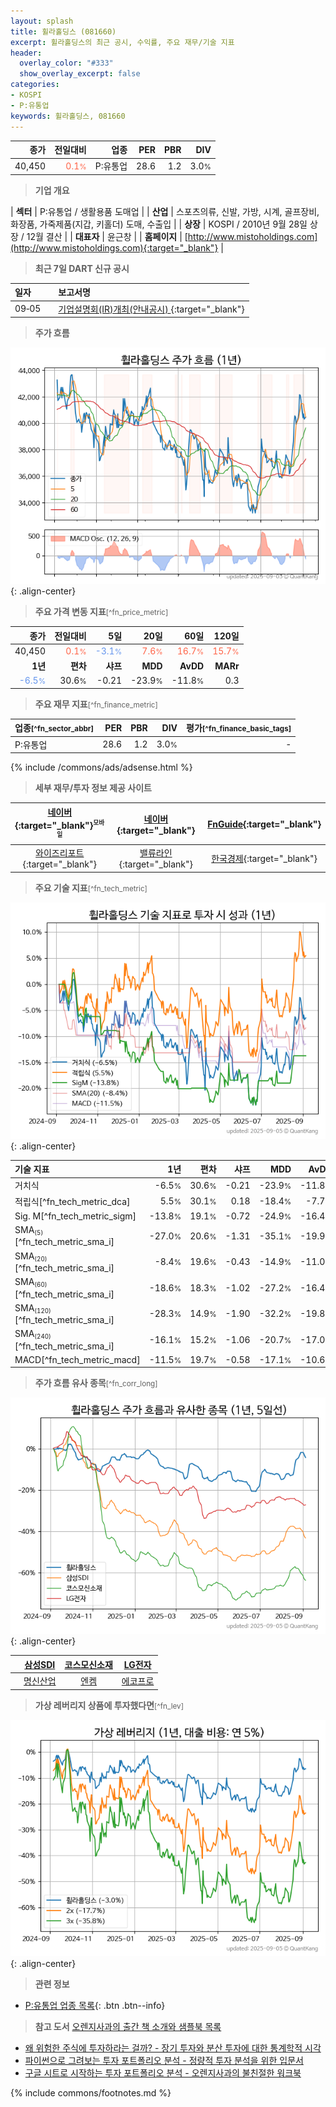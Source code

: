 ```yaml
---
layout: splash
title: 휠라홀딩스 (081660)
excerpt: 휠라홀딩스의 최근 공시, 수익률, 주요 재무/기술 지표
header:
  overlay_color: "#333"
  show_overlay_excerpt: false
categories:
- KOSPI
- P:유통업
keywords: 휠라홀딩스, 081660
---
```


| **종가** | **전일대비** | **업종** | **PER** | **PBR** | **DIV** |
| -------: | -----------: | -------: | ------: | ------: | ------: |
| 40,450 | <span style="color: tomato">0.1<small>%</small></span> | P:유통업 | 28.6 | 1.2 | 3.0<small>%</small> |

<!-- more -->


> **기업 개요**<a id="company"></a>

| <span style="white-space:nowrap;">**섹터**</span> | P:유통업 / 생활용품 도매업 |
| <span style="white-space:nowrap;">**산업**</span> | 스포츠의류, 신발, 가방, 시계, 골프장비, 화장품, 가죽제품(지갑, 키홀더) 도매, 수출입 |
| <span style="white-space:nowrap;">**상장**</span> | KOSPI / 2010년 9월 28일 상장 / 12월 결산 |
| <span style="white-space:nowrap;">**대표자**</span> | 윤근창 |
| <span style="white-space:nowrap;">**홈페이지**</span> | [http://www.mistoholdings.com](http://www.mistoholdings.com){:target="_blank"} |


> **최근 7일 DART 신규 공시**<a id="dart"></a>

| **일자** |      | **보고서명** |
| :------- | :--- | :----------- |
| 09&#x2011;05 | | [기업설명회(IR)개최(안내공시)              ](https://dart.fss.or.kr/dsaf001/main.do?rcpNo=20250905800312){:target="_blank"} |


> **주가 흐름**<a id="price"></a>

![081660](/stock/images/081660.png){: .align-center}


> **주요 가격 변동 지표**<small>[^fn_price_metric]</small>

| **종가** | **전일대비** | **5일** | **20일** | **60일** | **120일** |
| -------: | -----------: | ------: | -------: | -------: | --------: |
| 40,450 | <span style="color: tomato">0.1<small>%</small></span> | <span style="color: cornflowerblue">-3.1<small>%</small></span> | <span style="color: tomato">7.6<small>%</small></span> | <span style="color: tomato">16.7<small>%</small></span> | <span style="color: tomato">15.7<small>%</small></span> |
| **1년** | **편차** | **샤프** | **MDD** | **AvDD** | **MARr** |
| <span style="color: cornflowerblue">-6.5<small>%</small></span> | 30.6<small>%</small> | -0.21 | -23.9<small>%</small> | -11.8<small>%</small> | 0.3 |


> **주요 재무 지표**<small>[^fn_finance_metric]</small>

| **업종**<small>[^fn_sector_abbr]</small> | **PER** | **PBR** | **DIV** | **평가**<small>[^fn_finance_basic_tags]</small> |
| :--------------------------------------- | ------: | ------: | ------: | ----------------------------------------------: |
| P:유통업 | 28.6 | 1.2 | 3.0<small>%</small> | - |



{% include /commons/ads/adsense.html %}

> **세부 재무/투자 정보 제공 사이트**

| [네이버](https://m.stock.naver.com/domestic/stock/081660/finance/summary){:target="_blank"}<sup><small>모바일</small></sup> | [네이버](https://finance.naver.com/item/coinfo.naver?code=081660){:target="_blank"} | [FnGuide](https://comp.fnguide.com/SVO2/ASP/SVD_Invest.asp?gicode=A081660&MenuYn=Y){:target="_blank"} |
| :---: | :---: | :---: |
| [와이즈리포트](https://comp.wisereport.co.kr/company/c1040001.aspx?cmp_cd=081660){:target="_blank"} | [밸류라인](https://www.valueline.co.kr/finance/summary/081660){:target="_blank"} | [한국경제](https://markets.hankyung.com/stock/081660/financial-summary){:target="_blank"} |


> **주요 기술 지표**<small>[^fn_tech_metric]</small>


![081660](/stock/images/081660_tech.png){: .align-center}

| **기술 지표** | **1년** | **편차** | **샤프** | **MDD** | **AvDD** |
| :------------ | ------: | -----------: | -------: | ------: | -------: |
| 거치식 | -6.5<small>%</small> | 30.6<small>%</small> | -0.21 | -23.9<small>%</small> | -11.8<small>%</small> |
| 적립식[^fn_tech_metric_dca] | 5.5<small>%</small> | 30.1<small>%</small> | 0.18 | -18.4<small>%</small> | -7.7<small>%</small> |
| Sig. M[^fn_tech_metric_sigm] | -13.8<small>%</small> | 19.1<small>%</small> | -0.72 | -24.9<small>%</small> | -16.4<small>%</small> |
| SMA<small><sub>(5)</sub></small>[^fn_tech_metric_sma_i] | -27.0<small>%</small> | 20.6<small>%</small> | -1.31 | -35.1<small>%</small> | -19.9<small>%</small> |
| SMA<small><sub>(20)</sub></small>[^fn_tech_metric_sma_i] | -8.4<small>%</small> | 19.6<small>%</small> | -0.43 | -14.9<small>%</small> | -11.0<small>%</small> |
| SMA<small><sub>(60)</sub></small>[^fn_tech_metric_sma_i] | -18.6<small>%</small> | 18.3<small>%</small> | -1.02 | -27.2<small>%</small> | -16.4<small>%</small> |
| SMA<small><sub>(120)</sub></small>[^fn_tech_metric_sma_i] | -28.3<small>%</small> | 14.9<small>%</small> | -1.90 | -32.2<small>%</small> | -19.8<small>%</small> |
| SMA<small><sub>(240)</sub></small>[^fn_tech_metric_sma_i] | -16.1<small>%</small> | 15.2<small>%</small> | -1.06 | -20.7<small>%</small> | -17.0<small>%</small> |
| MACD[^fn_tech_metric_macd] | -11.5<small>%</small> | 19.7<small>%</small> | -0.58 | -17.1<small>%</small> | -10.6<small>%</small> |


> **주가 흐름 유사 종목**<a id="corr"></a><small>[^fn_corr_long]</small>

![081660](/stock/images/081660_corr.png){: .align-center}

|       | [삼성SDI](/006400/) | [코스모신소재](/005070/) | [LG전자](/066570/) |
| :---: | :------------------------------------: | :------------------------------------: | :------------------------------------: |
|       | [명신산업](/009900/) | [엔켐](/348370/) | [에코프로](/086520/) |


> **가상 레버리지 상품에 투자했다면**<a id="2x"></a><small>[^fn_lev]</small>

![081660](/stock/images/081660_2x.png){: .align-center}


> **관련 정보**

- [P:유통업 업종 목록](/stats/sector/kospi_업종_유통업_종목/){: .btn .btn--info}

> **참고 도서** [오렌지사과의 출간 책 소개와 샘플북 목록](https://kongdori.tistory.com/691)

- [왜 위험한 주식에 투자하라는 걸까? - 장기 투자와 분산 투자에 대한 통계학적 시각](https://kongdori.tistory.com/421)
- [파이썬으로 그려보는 투자 포트폴리오 분석  - 정량적 투자 분석을 위한 입문서](https://kongdori.tistory.com/643)
- [구글 시트로 시작하는 투자 포트폴리오 분석 - 오렌지사과의 불친절한 워크북](https://kongdori.tistory.com/449)


{% include commons/footnotes.md %}